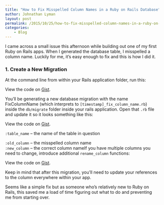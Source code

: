 ```yaml
---
title: "How to Fix Misspelled Column Names in a Ruby on Rails Database"
author: Johnathan Lyman
layout: post
permalink: /2015/10/25/how-to-fix-misspelled-column-names-in-a-ruby-on-rails-database/
categories:
    - Blog
---
```


I came across a small issue this afternoon while building out one of my first Ruby on Rails apps. When I generated the database table, I misspelled a column name. Luckily for me, it’s easy enough to fix and this is how I did it.

### 1. Create a New Migration
At the command line from within your Rails application folder, run this:

<script src="https://gist.github.com/jelyman2/d6017c61588d2bfbe2fa.js"></script><noscript>View the code on <a href="https://gist.github.com/jelyman2/d6017c61588d2bfbe2fa">Gist</a>.</noscript>
You’ll be generating a new database migration with the name FixColumnName (which interprets to `[timestamp]_fix_column_name.rb`) inside the `db/migrate` folder inside your rails application. Open that `.rb` file and update it so it looks something like this:

<script src="https://gist.github.com/jelyman2/2e29faf460cff05f803b.js"></script><noscript>View the code on <a href="https://gist.github.com/jelyman2/2e29faf460cff05f803b">Gist</a>.</noscript>
`:table_name` – the name of the table in question

`:old_column` – the misspelled column name  
`:new_column` – the correct column nameIf you have multiple columns you need to change, introduce additional `rename_column` functions:

<script src="https://gist.github.com/jelyman2/9ea9fba6529008ed08dc.js"></script><noscript>View the code on <a href="https://gist.github.com/jelyman2/9ea9fba6529008ed08dc">Gist</a>.</noscript>
Keep in mind that after this migration, you’ll need to update your references to the column everywhere within your app.

Seems like a simple fix but as someone who’s relatively new to Ruby on Rails, this saved me a load of time figuring out what to do and preventing me from starting over.

